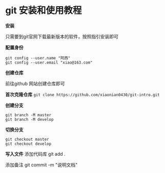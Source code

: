 # git 安装和使用教程

**安装**

只需要到git官网下载最新版本的软件，按照指引安装即可


**配置身份**
```
git config --user.name "阿西"
git config --user.email "xiao@163.com"
```

**创建仓库**

前往github 网站创建仓库即可

**首次克隆仓库**
``
git clone https://github.com/xiaonian0430/git-intro.git
``

**创建分支**
```
git branch -M master
git branch -M develop
```

**切换分支**
```
git checkout master
git checkout develop
```

**写入文件**
添加代码库
git add .

添加备注
git commit -m "说明文档"